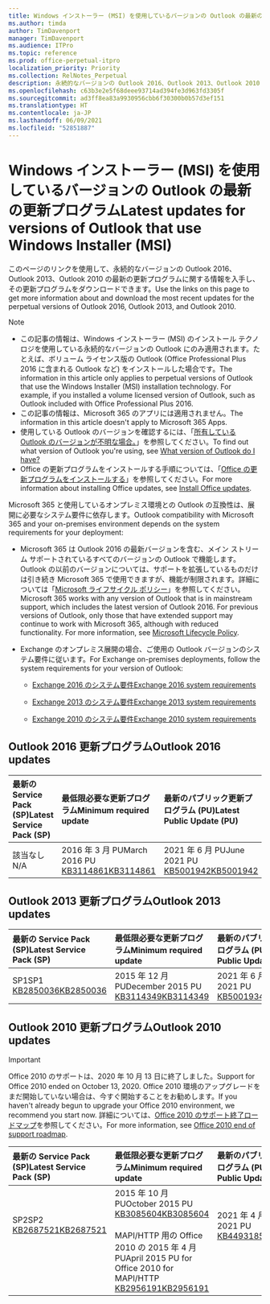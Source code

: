 ```yaml
---
title: Windows インストーラー (MSI) を使用しているバージョンの Outlook の最新の更新プログラム
ms.author: timda
author: TimDavenport
manager: TimDavenport
ms.audience: ITPro
ms.topic: reference
ms.prod: office-perpetual-itpro
localization_priority: Priority
ms.collection: RelNotes_Perpetual
description: 永続的なバージョンの Outlook 2016、Outlook 2013、Outlook 2010 の最新の更新プログラムに関する情報へのリンクを IT 技術者に提供します
ms.openlocfilehash: c63b3e2e5f68deee93714ad394fe3d963fd3305f
ms.sourcegitcommit: ad3ff8ea83a9930956cbb6f30300b0b57d3ef151
ms.translationtype: HT
ms.contentlocale: ja-JP
ms.lasthandoff: 06/09/2021
ms.locfileid: "52851887"
---
```

# <a name="latest-updates-for-versions-of-outlook-that-use-windows-installer-msi"></a><span data-ttu-id="75d0b-103">Windows インストーラー (MSI) を使用しているバージョンの Outlook の最新の更新プログラム</span><span class="sxs-lookup"><span data-stu-id="75d0b-103">Latest updates for versions of Outlook that use Windows Installer (MSI)</span></span>

<span data-ttu-id="75d0b-104">このページのリンクを使用して、永続的なバージョンの Outlook 2016、Outlook 2013、Outlook 2010 の最新の更新プログラムに関する情報を入手し、その更新プログラムをダウンロードできます。</span><span class="sxs-lookup"><span data-stu-id="75d0b-104">Use the links on this page to get more information about and download the most recent updates for the perpetual versions of Outlook 2016, Outlook 2013, and Outlook 2010.</span></span>
  
> [!NOTE]
> - <span data-ttu-id="75d0b-p101">この記事の情報は、Windows インストーラー (MSI) のインストール テクノロジを使用している永続的なバージョンの Outlook にのみ適用されます。たとえば、ボリューム ライセンス版の Outlook (Office Professional Plus 2016 に含まれる Outlook など) をインストールした場合です。</span><span class="sxs-lookup"><span data-stu-id="75d0b-p101">The information in this article only applies to perpetual versions of Outlook that use the Windows Installer (MSI) installation technology. For example, if you installed a volume licensed version of Outlook, such as Outlook included with Office Professional Plus 2016.</span></span>
> - <span data-ttu-id="75d0b-107">この記事の情報は、Microsoft 365 のアプリには適用されません。</span><span class="sxs-lookup"><span data-stu-id="75d0b-107">The information in this article doesn't apply to Microsoft 365 Apps.</span></span>
> - <span data-ttu-id="75d0b-108">使用している Outlook のバージョンを確認するには、「[所有している Outlook のバージョンが不明な場合。](https://support.office.com/article/b3a9568c-edb5-42b9-9825-d48d82b2257c)」を参照してください。</span><span class="sxs-lookup"><span data-stu-id="75d0b-108">To find out what version of Outlook you're using, see [What version of Outlook do I have?](https://support.office.com/article/b3a9568c-edb5-42b9-9825-d48d82b2257c)</span></span>
> - <span data-ttu-id="75d0b-109">Office の更新プログラムをインストールする手順については、「[Office の更新プログラムをインストールする](https://support.office.com/article/2ab296f3-7f03-43a2-8e50-46de917611c5)」を参照してください。</span><span class="sxs-lookup"><span data-stu-id="75d0b-109">For more information about installing Office updates, see [Install Office updates](https://support.office.com/article/2ab296f3-7f03-43a2-8e50-46de917611c5).</span></span> 
  
<span data-ttu-id="75d0b-110">Microsoft 365 と使用しているオンプレミス環境との Outlook の互換性は、展開に必要なシステム要件に依存します。</span><span class="sxs-lookup"><span data-stu-id="75d0b-110">Outlook compatibility with Microsoft 365 and your on-premises environment depends on the system requirements for your deployment:</span></span>
  
- <span data-ttu-id="75d0b-p102">Microsoft 365 は Outlook 2016 の最新バージョンを含む、メイン ストリーム サポートされているすべてのバージョンの Outlook で機能します。Outlook の以前のバージョンについては、サポートを拡張しているものだけは引き続き Microsoft 365 で使用できますが、機能が制限されます。詳細については「[Microsoft ライフサイクル ポリシー](https://support.microsoft.com/lifecycle)」を参照してください。</span><span class="sxs-lookup"><span data-stu-id="75d0b-p102">Microsoft 365 works with any version of Outlook that is in mainstream support, which includes the latest version of Outlook 2016. For previous versions of Outlook, only those that have extended support may continue to work with Microsoft 365, although with reduced functionality. For more information, see [Microsoft Lifecycle Policy](https://support.microsoft.com/lifecycle).</span></span>
    
- <span data-ttu-id="75d0b-114">Exchange のオンプレミス展開の場合、ご使用の Outlook バージョンのシステム要件に従います。</span><span class="sxs-lookup"><span data-stu-id="75d0b-114">For Exchange on-premises deployments, follow the system requirements for your version of Outlook:</span></span>
    
  - [<span data-ttu-id="75d0b-115">Exchange 2016 のシステム要件</span><span class="sxs-lookup"><span data-stu-id="75d0b-115">Exchange 2016 system requirements</span></span>](/Exchange/plan-and-deploy/system-requirements)
    
  - [<span data-ttu-id="75d0b-116">Exchange 2013 のシステム要件</span><span class="sxs-lookup"><span data-stu-id="75d0b-116">Exchange 2013 system requirements</span></span>](/exchange/exchange-2013-system-requirements-exchange-2013-help)
    
  - <span data-ttu-id="75d0b-117">[Exchange 2010 のシステム要件](/previous-versions/office/exchange-server-2010/aa996719(v=exchg.141))</span><span class="sxs-lookup"><span data-stu-id="75d0b-117">[Exchange 2010 system requirements](/previous-versions/office/exchange-server-2010/aa996719(v=exchg.141))</span></span>

   
## <a name="outlook-2016-updates"></a><span data-ttu-id="75d0b-118">Outlook 2016 更新プログラム</span><span class="sxs-lookup"><span data-stu-id="75d0b-118">Outlook 2016 updates</span></span>

|<span data-ttu-id="75d0b-119">**最新の Service Pack (SP)**</span><span class="sxs-lookup"><span data-stu-id="75d0b-119">**Latest Service Pack (SP)**</span></span>|<span data-ttu-id="75d0b-120">**最低限必要な更新プログラム**</span><span class="sxs-lookup"><span data-stu-id="75d0b-120">**Minimum required update**</span></span>|<span data-ttu-id="75d0b-121">**最新のパブリック更新プログラム (PU)**</span><span class="sxs-lookup"><span data-stu-id="75d0b-121">**Latest Public Update (PU)**</span></span>|
|:-----|:-----|:-----|
|<span data-ttu-id="75d0b-122">該当なし</span><span class="sxs-lookup"><span data-stu-id="75d0b-122">N/A</span></span>  <br/> |<span data-ttu-id="75d0b-123">2016 年 3 月 PU</span><span class="sxs-lookup"><span data-stu-id="75d0b-123">March 2016 PU</span></span> <br/>[<span data-ttu-id="75d0b-124">KB3114861</span><span class="sxs-lookup"><span data-stu-id="75d0b-124">KB3114861</span></span>](https://support.microsoft.com/help/3114861) <br/> |<span data-ttu-id="75d0b-125">2021 年 6 月 PU</span><span class="sxs-lookup"><span data-stu-id="75d0b-125">June 2021 PU</span></span> <br/>[<span data-ttu-id="75d0b-126">KB5001942</span><span class="sxs-lookup"><span data-stu-id="75d0b-126">KB5001942</span></span>](https://support.microsoft.com/help/5001942) 

## <a name="outlook-2013-updates"></a><span data-ttu-id="75d0b-127">Outlook 2013 更新プログラム</span><span class="sxs-lookup"><span data-stu-id="75d0b-127">Outlook 2013 updates</span></span>

|<span data-ttu-id="75d0b-128">**最新の Service Pack (SP)**</span><span class="sxs-lookup"><span data-stu-id="75d0b-128">**Latest Service Pack (SP)**</span></span>|<span data-ttu-id="75d0b-129">**最低限必要な更新プログラム**</span><span class="sxs-lookup"><span data-stu-id="75d0b-129">**Minimum required update**</span></span>|<span data-ttu-id="75d0b-130">**最新のパブリック更新プログラム (PU)**</span><span class="sxs-lookup"><span data-stu-id="75d0b-130">**Latest Public Update (PU)**</span></span>|
|:-----|:-----|:-----|
|<span data-ttu-id="75d0b-131">SP1</span><span class="sxs-lookup"><span data-stu-id="75d0b-131">SP1</span></span>  <br/>[<span data-ttu-id="75d0b-132">KB2850036</span><span class="sxs-lookup"><span data-stu-id="75d0b-132">KB2850036</span></span>](https://go.microsoft.com/fwlink/p/?LinkId=512538) <br/> |<span data-ttu-id="75d0b-133">2015 年 12 月 PU</span><span class="sxs-lookup"><span data-stu-id="75d0b-133">December 2015 PU</span></span> <br/>[<span data-ttu-id="75d0b-134">KB3114349</span><span class="sxs-lookup"><span data-stu-id="75d0b-134">KB3114349</span></span>](https://support.microsoft.com/kb/3114349) <br/> |<span data-ttu-id="75d0b-135">2021 年 6 月 PU</span><span class="sxs-lookup"><span data-stu-id="75d0b-135">June 2021 PU</span></span> <br/>[<span data-ttu-id="75d0b-136">KB5001934</span><span class="sxs-lookup"><span data-stu-id="75d0b-136">KB5001934</span></span>](https://support.microsoft.com/help/5001934)  |
   
## <a name="outlook-2010-updates"></a><span data-ttu-id="75d0b-137">Outlook 2010 更新プログラム</span><span class="sxs-lookup"><span data-stu-id="75d0b-137">Outlook 2010 updates</span></span>
> [!IMPORTANT]
> <span data-ttu-id="75d0b-138">Office 2010 のサポートは、2020 年 10 月 13 日に終了しました。</span><span class="sxs-lookup"><span data-stu-id="75d0b-138">Support for Office 2010 ended on October 13, 2020.</span></span> <span data-ttu-id="75d0b-139">Office 2010 環境のアップグレードをまだ開始していない場合は、今すぐ開始することをお勧めします。</span><span class="sxs-lookup"><span data-stu-id="75d0b-139">If you haven't already begun to upgrade your Office 2010 environment, we recommend you start now.</span></span> <span data-ttu-id="75d0b-140">詳細については、[Office 2010 のサポート終了ロードマップ](/DeployOffice/office-2010-end-support-roadmap)を参照してください。</span><span class="sxs-lookup"><span data-stu-id="75d0b-140">For more information, see [Office 2010 end of support roadmap](/DeployOffice/office-2010-end-support-roadmap).</span></span>

|<span data-ttu-id="75d0b-141">**最新の Service Pack (SP)**</span><span class="sxs-lookup"><span data-stu-id="75d0b-141">**Latest Service Pack (SP)**</span></span>|<span data-ttu-id="75d0b-142">**最低限必要な更新プログラム**</span><span class="sxs-lookup"><span data-stu-id="75d0b-142">**Minimum required update**</span></span>|<span data-ttu-id="75d0b-143">**最新のパブリック更新プログラム (PU)**</span><span class="sxs-lookup"><span data-stu-id="75d0b-143">**Latest Public Update (PU)**</span></span>|
|:-----|:-----|:-----|
|<span data-ttu-id="75d0b-144">SP2</span><span class="sxs-lookup"><span data-stu-id="75d0b-144">SP2</span></span> <br/>[<span data-ttu-id="75d0b-145">KB2687521</span><span class="sxs-lookup"><span data-stu-id="75d0b-145">KB2687521</span></span>](https://go.microsoft.com/fwlink/p/?LinkId=512542) <br><br><br><br/> |<span data-ttu-id="75d0b-146">2015 年 10 月 PU</span><span class="sxs-lookup"><span data-stu-id="75d0b-146">October 2015 PU</span></span> <br/> [<span data-ttu-id="75d0b-147">KB3085604</span><span class="sxs-lookup"><span data-stu-id="75d0b-147">KB3085604</span></span>](https://support.microsoft.com/kb/3085604) <br/><br/>  <span data-ttu-id="75d0b-148">MAPI/HTTP 用の Office 2010 の 2015 年 4 月 PU</span><span class="sxs-lookup"><span data-stu-id="75d0b-148">April 2015 PU for Office 2010 for MAPI/HTTP</span></span> <br/> [<span data-ttu-id="75d0b-149">KB2956191</span><span class="sxs-lookup"><span data-stu-id="75d0b-149">KB2956191</span></span>](https://support.microsoft.com/help/2956191/april-14-2015-update-for-office-2010-kb2956191) <br/> |<span data-ttu-id="75d0b-150">2021 年 4 月 PU</span><span class="sxs-lookup"><span data-stu-id="75d0b-150">April 2021 PU</span></span> <br/>[<span data-ttu-id="75d0b-151">KB4493185</span><span class="sxs-lookup"><span data-stu-id="75d0b-151">KB4493185</span></span>](https://support.microsoft.com/help/4493185) <br><br><br><br/>|
